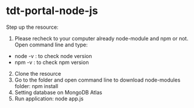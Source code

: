 ﻿# tdt-portal-node-js
 
Step up the resource:
1. Please recheck to your computer already node-module and npm or not. Open command line and type:
  + node -v : to check node version
  + npm -v : to check npm version
2. Clone the resource 
3. Go to the folder and open command line to download node-modules folder: npm install
4. Setting database on MongoDB Atlas
5. Run application: node app.js
